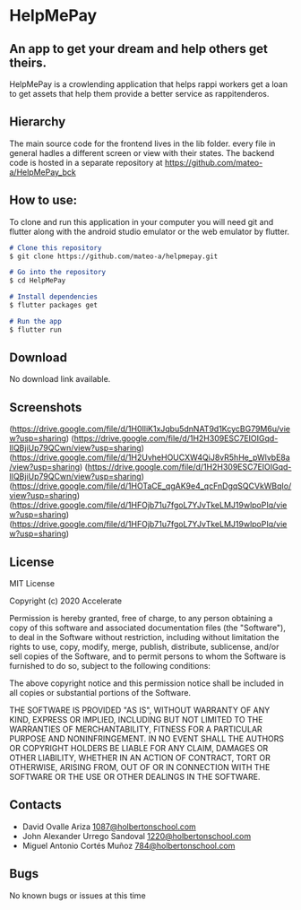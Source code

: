 # HelpMePay
## An app to get your dream and help others get theirs. 

HelpMePay is a crowlending application that helps rappi workers get a loan to get assets that help them provide a better service as rappitenderos. 

## Hierarchy

The main source code for the frontend lives in the lib folder. every file in general hadles a different screen or view with their states. 
The backend code is hosted in a separate repository at <https://github.com/mateo-a/HelpMePay_bck>

## How to use:

To clone and run this application in your computer you will need git and flutter along with the android studio emulator or the web emulator by flutter. 

```markdown
# Clone this repository
$ git clone https://github.com/mateo-a/helpmepay.git

# Go into the repository
$ cd HelpMePay

# Install dependencies
$ flutter packages get

# Run the app
$ flutter run
```

## Download
No download link available. 

## Screenshots
(https://drive.google.com/file/d/1H0IliK1xJqbu5dnNAT9d1KcycBG79M6u/view?usp=sharing)
(https://drive.google.com/file/d/1H2H309ESC7EIOIGqd-IlQBjiUp79QCwn/view?usp=sharing)
(https://drive.google.com/file/d/1H2UvheHOUCXW4QiJ8vR5hHe_pWlvbE8a/view?usp=sharing)
(https://drive.google.com/file/d/1H2H309ESC7EIOIGqd-IlQBjiUp79QCwn/view?usp=sharing)
(https://drive.google.com/file/d/1HOTaCE_qgAK9e4_qcFnDgqSQCVkWBqIo/view?usp=sharing)
(https://drive.google.com/file/d/1HFOjb71u7fgoL7YJvTkeLMJ19wlpoPIq/view?usp=sharing)
(https://drive.google.com/file/d/1HFOjb71u7fgoL7YJvTkeLMJ19wlpoPIq/view?usp=sharing)


## License
MIT License

Copyright (c) 2020 Accelerate

Permission is hereby granted, free of charge, to any person obtaining a copy
of this software and associated documentation files (the "Software"), to deal
in the Software without restriction, including without limitation the rights
to use, copy, modify, merge, publish, distribute, sublicense, and/or sell
copies of the Software, and to permit persons to whom the Software is
furnished to do so, subject to the following conditions:

The above copyright notice and this permission notice shall be included in all
copies or substantial portions of the Software.

THE SOFTWARE IS PROVIDED "AS IS", WITHOUT WARRANTY OF ANY KIND, EXPRESS OR
IMPLIED, INCLUDING BUT NOT LIMITED TO THE WARRANTIES OF MERCHANTABILITY,
FITNESS FOR A PARTICULAR PURPOSE AND NONINFRINGEMENT. IN NO EVENT SHALL THE
AUTHORS OR COPYRIGHT HOLDERS BE LIABLE FOR ANY CLAIM, DAMAGES OR OTHER
LIABILITY, WHETHER IN AN ACTION OF CONTRACT, TORT OR OTHERWISE, ARISING FROM,
OUT OF OR IN CONNECTION WITH THE SOFTWARE OR THE USE OR OTHER DEALINGS IN THE
SOFTWARE.

## Contacts 
* David Ovalle Ariza <1087@holbertonschool.com>
* John Alexander Urrego Sandoval <1220@holbertonschool.com>
* Miguel Antonio Cortés Muñoz <784@holbertonschool.com>

## Bugs 
No known bugs or issues at this time